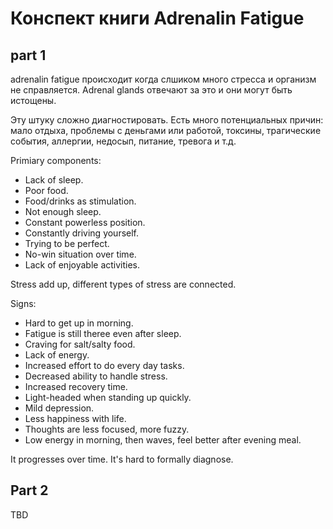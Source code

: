 # Конспект книги Adrenalin Fatigue

## part 1

adrenalin fatigue происходит когда слшиком много стресса и организм не справляется. Adrenal glands отвечают за это и они могут быть истощены.

Эту штуку сложно диагностировать. Есть много потенциальных причин: мало отдыха, проблемы с деньгами или работой,
токсины, трагические события, аллергии, недосып, питание, тревога и т.д.

Primiary components:

*  Lack of sleep.
*  Poor food.
*  Food/drinks as stimulation.
*  Not enough sleep.
*  Constant powerless position.
*  Constantly driving yourself.
*  Trying to be perfect.
*  No-win situation over time.
*  Lack of enjoyable activities.

Stress add up, different types of stress are connected.

Signs:

*  Hard to get up in morning.
*  Fatigue is still theree even after sleep.
*  Craving for salt/salty food.
*  Lack of energy.
*  Increased effort to do every day tasks.
*  Decreased ability to handle stress.
*  Increased recovery time.
*  Light-headed when standing up quickly.
*  Mild depression.
*  Less happiness with life.
*  Thoughts are less focused, more fuzzy.
*  Low energy in morning, then waves, feel better after evening meal.

It progresses over time. It's hard to formally diagnose.

## Part 2

TBD
